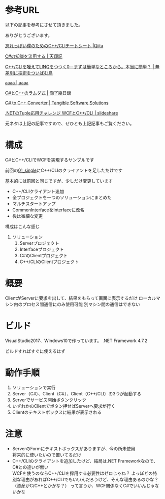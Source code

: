 # 参考URL

以下の記事を参考にさせて頂きました。

ありがとうございます。

[忘れっぽい僕のためのC++/CLIチートシート |Qiita](https://qiita.com/baikichiz/items/1f69d7ea21cb87fab845)

[C#の知識を流用する | 天翔記](http://xn--rssu31gj1g.jp/?page=nobu_mod_the_snmod_using_csharp_knowledge)

[C++/CLIを咥えてLINQをつつく0－まずは簡単なところから。本当に簡単？ | 無差別に技術をついばむ鳥](http://indori.blog32.fc2.com/blog-entry-296.html)

[aaaa | aaaa](https://lipoyang.hatenablog.com/entry/2018/11/05/114611)

[C#とC++のラムダ式 | 滴了庵日録](aaaa)

[C# to C++ Converter | Tangible Software Solutions](https://www.tangiblesoftwaresolutions.com/download.html)

[.NETのTuple応用チャレンジ WCFとC++/CLI | slideshare](https://www.slideshare.net/keitasudo1/nettuple-wcfccli)

元ネタは上記の記事ですので、ぜひとも上記記事もご覧ください。


# 構成
C#とC++/CLIでWCFを実現するサンプルです

前回の[01_single](https://github.com/gabekore/CSharp/tree/master/WCF/01_single)にC++/CLIのクライアントを足しただけです


基本的には前回と同じですが、少しだけ変更しています
- C++/CLIクライアント追加
- 全プロジェクトを一つのソリューションにまとめた
- マルチスタートアップ
- CommonInterfaceをInterfaceに改名
- 後は微細な変更


構成はこんな感じ

1. ソリューション
   1. Serverプロジェクト
   1. Interfaceプロジェクト
   1. C#のClientプロジェクト
   1. C++/CLIのClientプロジェクト


# 概要
ClientがServerに要求を出して、結果をもらって画面に表示するだけ
ローカルマシン内のプロセス間通信にのみ使用可能
別マシン間の通信はできない

# ビルド
VisualStudio2017、Windows10で作っています。
.NET Framework 4.7.2

ビルドすればすぐに使えるはず


# 動作手順
1. ソリューションで実行
1. Server（C#）、Client（C#）、Client（C++/CLI）の3つが起動する
1. Serverでサービス開始ボタンクリック
1. いずれかのClientでボタン押せばServerへ要求が行く
1. Clientのテキストボックスに結果が表示される

# 注意
- ServerのFormにテキストボックスがありますが、今の所未使用  
将来的に使いたいので置いてるだけ
- C++/CLIのクライアントを追加したけど、結局は.NET Frameworkなので、C#との違いが無い  
WCFを使うのならC++/CLIを採用する必要性はゼロじゃね？
よっぽどの特別な理由があればC++/CLIでもいいんだろうけど、そんな理由あるのかな？（資産がC/C++とかかな？）
って言うか、WCF関係なくC#でいいんじゃないかな
